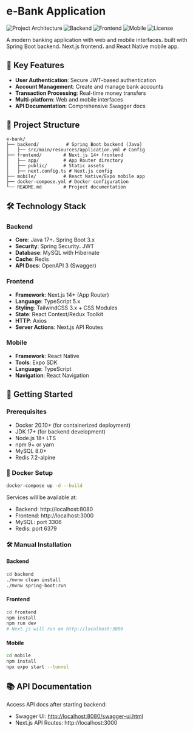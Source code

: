 

# e-Bank Application

![Project Architecture](https://img.shields.io/badge/architecture-multitier-blue) 
![Backend](https://img.shields.io/badge/backend-springboot-brightgreen) 
![Frontend](https://img.shields.io/badge/frontend-next.js-000000) 
![Mobile](https://img.shields.io/badge/mobile-react%20native-61dafb)
![License](https://img.shields.io/badge/license-MIT-green)

A modern banking application with web and mobile interfaces، built with Spring Boot backend، Next.js frontend، and React Native mobile app.

## 🌟 Key Features

- **User Authentication**: Secure JWT-based authentication
- **Account Management**: Create and manage bank accounts
- **Transaction Processing**: Real-time money transfers
- **Multi-platform**: Web and mobile interfaces
- **API Documentation**: Comprehensive Swagger docs

## 📁 Project Structure

```
e-bank/
├── backend/          # Spring Boot backend (Java)
│   ├── src/main/resources/application.yml # Config
├── frontend/        # Next.js 14+ frontend
│   ├── app/         # App Router directory
│   ├── public/      # Static assets
│   ├── next.config.ts # Next.js config
├── mobile/          # React Native/Expo mobile app
├── docker-compose.yml # Docker configuration
└── README.md        # Project documentation
```

## 🛠️ Technology Stack

### Backend
- **Core**: Java 17+، Spring Boot 3.x
- **Security**: Spring Security، JWT
- **Database**: MySQL with Hibernate
- **Cache**: Redis
- **API Docs**: OpenAPI 3 (Swagger)

### Frontend
- **Framework**: Next.js 14+ (App Router)
- **Language**: TypeScript 5.x
- **Styling**: TailwindCSS 3.x + CSS Modules
- **State**: React Context/Redux Toolkit
- **HTTP**: Axios
- **Server Actions**: Next.js API Routes

### Mobile
- **Framework**: React Native
- **Tools**: Expo SDK
- **Language**: TypeScript
- **Navigation**: React Navigation

## 🚀 Getting Started

### Prerequisites
- Docker 20.10+ (for containerized deployment)
- JDK 17+ (for backend development)
- Node.js 18+ LTS
- npm 9+ or yarn
- MySQL 8.0+
- Redis 7.2-alpine

### 🐳 Docker Setup 
```bash
docker-compose up -d --build
```

Services will be available at:
- Backend: http://localhost:8080
- Frontend: http://localhost:3000
- MySQL: port 3306
- Redis: port 6379

### 🛠️ Manual Installation

#### Backend
```bash
cd backend
./mvnw clean install
./mvnw spring-boot:run
```

#### Frontend
```bash
cd frontend
npm install
npm run dev
# Next.js will run on http://localhost:3000
```

#### Mobile
```bash
cd mobile
npm install
npx expo start --tunnel
```

## 📚 API Documentation

Access API docs after starting backend:
- Swagger UI: [http://localhost:8080/swagger-ui.html](http://localhost:8080/api/swagger-ui/index.html#/)
- Next.js API Routes: http://localhost:3000


